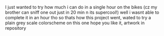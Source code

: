 I just wanted to try how much i can do in a single hour on the bikes (cz my brother can sniff one out just in 20 min n its supercool!)
well i wasnt able to complete it in an hour tho so
thats how this project went, 
wated to try a plain grey scale colorscheme on this one
hope you like it, artwork in repository
